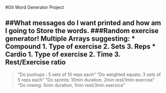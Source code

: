 #Git Word Generator Project

##What messages do I want printed and how am I going to Store the words.
    ###Random exercise generator!
         Multiple Arrays suggesting:
            * Compound
                1. Type of exercise
                2. Sets
                3. Reps
            * Cardio
                1. Type of exercise
                2. Time
                3. Rest/Exercise ratio 
---

> "Do pushups : 5 sets of 10 reps each"
> "Do weighted squats: 3 sets of 5 reps each"
> "Do sprints: 10min duration, 2min rest/1min exercise"
> "Do rowing: 5min duration, 1min rest/3min exersice"